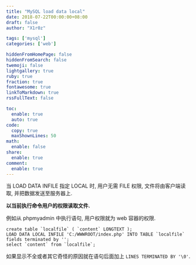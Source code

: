 ```yaml
---
title: "MySQL load data local"
date: 2018-07-22T00:00:00+08:00
draft: false
author: "X1r0z"

tags: ['mysql']
categories: ['web']

hiddenFromHomePage: false
hiddenFromSearch: false
twemoji: false
lightgallery: true
ruby: true
fraction: true
fontawesome: true
linkToMarkdown: true
rssFullText: false

toc:
  enable: true
  auto: true
code:
  copy: true
  maxShownLines: 50
math:
  enable: false
share:
  enable: true
comment:
  enable: true
---
```



当 LOAD DATA INFILE 指定 LOCAL 时, 用户无需 FILE 权限, 文件将由客户端读取, 并把数据发送至服务器上.

**以当前执行命令用户的权限读取文件.**

<!--more-->

例如从 phpmyadmin 中执行语句, 用户权限就为 web 容器的权限.

```
create table `localfile` ( `content` LONGTEXT );
LOAD DATA LOCAL INFILE 'C:/WWWROOT/index.php' INTO TABLE `localfile` fields terminated by '';
select `content` from `localfile`;
```

如果显示不全或者其它奇怪的原因就在语句后面加上 `LINES TERMINATED BY '\0'`.